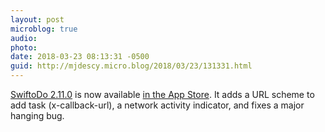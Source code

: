 ```yaml
---
layout: post
microblog: true
audio: 
photo: 
date: 2018-03-23 08:13:31 -0500
guid: http://mjdescy.micro.blog/2018/03/23/131331.html
---
```

[SwiftoDo 2.11.0](https://swiftodoapp.com) is now available [in the App Store](https://itunes.apple.com/us/app/swiftodo-task-list-for-todo.txt/id1073798440?ls=1&mt=8). It adds a URL scheme to add task (x-callback-url), a network activity indicator, and fixes a major hanging bug.
